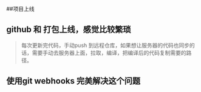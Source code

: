 ##项目上线
## github 和 打包上线，感觉比较繁琐
> 每次更新完代码，手动push 到远程仓库，如果想让服务器的代码也同步的话，需要手动去服务器上面，拉取，编译，把编译后的代码复制需要的路径。
## 使用git webhooks 完美解决这个问题
